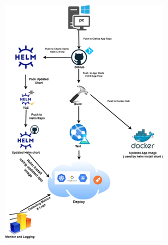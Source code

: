 ![Diagram](https://github.com/OmriFialkov/images/blob/0f7c1c1fef40b76b14fbf198de3fa11b93127b62/flask.drawio.png)
